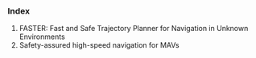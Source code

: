 ### Index

1. FASTER: Fast and Safe Trajectory Planner for  Navigation in Unknown Environments
2. Safety-assured high-speed navigation for MAVs
